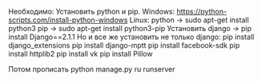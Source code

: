 Необходимо:
    Установить python и pip.
        Windows: https://python-scripts.com/install-python-windows
        Linux:  python -> sudo apt-get install python3
                pip -> sudo apt-get install python3-pip
    Установить django -> pip install Django==2.1.1
Но и все же установить не только django:
    pip install django_extensions
    pip install django-mptt
    pip install facebook-sdk
    pip install httplib2
    pip install vk
    pip install Pillow
    
Потом прописать python manage.py ru runserver